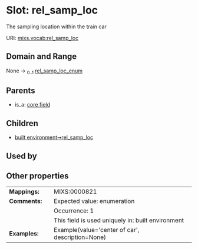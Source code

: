 
# Slot: rel_samp_loc


The sampling location within the train car

URI: [mixs.vocab:rel_samp_loc](https://w3id.org/mixs/vocab/rel_samp_loc)


## Domain and Range

None &#8594;  <sub>0..1</sub> [rel_samp_loc_enum](rel_samp_loc_enum.md)

## Parents

 *  is_a: [core field](core_field.md)

## Children

 *  [built environment➞rel_samp_loc](built_environment_rel_samp_loc.md)

## Used by


## Other properties

|  |  |  |
| --- | --- | --- |
| **Mappings:** | | MIXS:0000821 |
| **Comments:** | | Expected value: enumeration |
|  | | Occurrence: 1 |
|  | | This field is used uniquely in: built environment |
| **Examples:** | | Example(value='center of car', description=None) |


